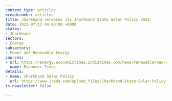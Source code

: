 ```yaml
---
content_type: articles
breadcrumbs: articles
title: Jharkhand releases its Jharkhand State Solar Policy 2022
date: 2022-07-13 04:00:00 +0000
states:
- Jharkhand
sectors:
- Energy
subsectors:
- Power and Renewable Energy
sources:
- url: https://energy.economictimes.indiatimes.com/news/renewable/new-solar-policy-to-light-up-more-villages-hemant-soren/92712727
  name: Economic Times
details:
- name: Jharkhand Solar Policy
  url: https://www.jreda.com/upload_files/Jharkhand-State-Solar-Policy-2022.pdf
is_newsletter: false

---
```

